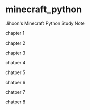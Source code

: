 # minecraft_python

Jihoon's Minecraft Python Study Note 

chapter 1

chapter 2

chapter 3


chatper 4



chatper 5


chatper 6

chatper 7

chatper 8



